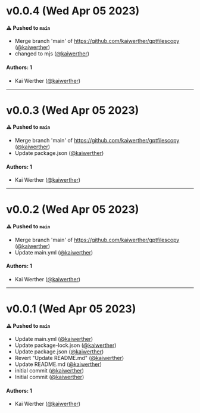# v0.0.4 (Wed Apr 05 2023)

#### ⚠️ Pushed to `main`

- Merge branch 'main' of https://github.com/kaiwerther/gptfilescopy ([@kaiwerther](https://github.com/kaiwerther))
- changed to mjs ([@kaiwerther](https://github.com/kaiwerther))

#### Authors: 1

- Kai Werther ([@kaiwerther](https://github.com/kaiwerther))

---

# v0.0.3 (Wed Apr 05 2023)

#### ⚠️ Pushed to `main`

- Merge branch 'main' of https://github.com/kaiwerther/gptfilescopy ([@kaiwerther](https://github.com/kaiwerther))
- Update package.json ([@kaiwerther](https://github.com/kaiwerther))

#### Authors: 1

- Kai Werther ([@kaiwerther](https://github.com/kaiwerther))

---

# v0.0.2 (Wed Apr 05 2023)

#### ⚠️ Pushed to `main`

- Merge branch 'main' of https://github.com/kaiwerther/gptfilescopy ([@kaiwerther](https://github.com/kaiwerther))
- Update main.yml ([@kaiwerther](https://github.com/kaiwerther))

#### Authors: 1

- Kai Werther ([@kaiwerther](https://github.com/kaiwerther))

---

# v0.0.1 (Wed Apr 05 2023)

#### ⚠️ Pushed to `main`

- Update main.yml ([@kaiwerther](https://github.com/kaiwerther))
- Update package-lock.json ([@kaiwerther](https://github.com/kaiwerther))
- Update package.json ([@kaiwerther](https://github.com/kaiwerther))
- Revert "Update README.md" ([@kaiwerther](https://github.com/kaiwerther))
- Update README.md ([@kaiwerther](https://github.com/kaiwerther))
- initial commit ([@kaiwerther](https://github.com/kaiwerther))
- Initial commit ([@kaiwerther](https://github.com/kaiwerther))

#### Authors: 1

- Kai Werther ([@kaiwerther](https://github.com/kaiwerther))
